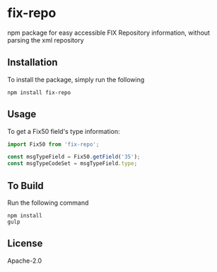 # fix-repo

npm package for easy accessible FIX Repository information, without parsing the xml repository

## Installation

To install the package, simply run the following

```npm install fix-repo```

## Usage

To get a Fix50 field's type information:
```javascript
import Fix50 from 'fix-repo';

const msgTypeField = Fix50.getField('35');
const msgTypeCodeSet = msgTypeField.type;
```

## To Build

Run the following command
```
npm install
gulp
```

## License

Apache-2.0